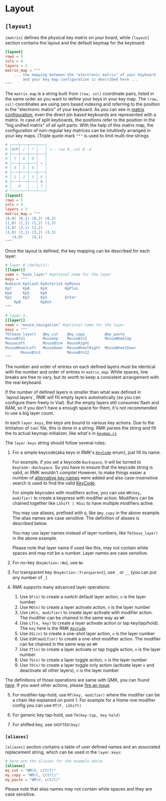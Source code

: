 # Layout


## `[layout]`

`[matrix]` defines the physical key matrix on your board, while `[layout]` section contains the layout and the default keymap for the keyboard:

```toml
[layout]
rows = 5
cols = 4
layers = 3
matrix_map = """
    ... the mapping between the "electronic matrix" of your keyboard 
        and your key map configuration is described here ...
"""
```

The `matrix_map` is a string built from `(row, col)` coordinate pairs, listed in the same order as you want to define your keys in your key map. The `(row, col)` coordinates are using zero based indexing and referring to the position in the "electronic matrix" of your keyboard. As you can see in [matrix configuration](keyboard_matrix.md), even the direct pin based keyboards are represented with a matrix. In case of split keyboards, the positions refer to the position in the "big unified matrix" of all split parts.
With the help of this matrix map, the configuration of non-regular key matrices can be intuitively arranged in your key maps. 
(Triple quote mark `"""` is used to limit multi-line strings 

```toml
# ┌───┬───┬───┬───┐
# │NUM│ / │ * │ - │ <-- row 0, col 0..4
# ├───┼───┼───┼───┤
# │ 7 │ 8 │ 9 │   │
# ├───┼───┼───┤ + │
# │ 4 │ 5 │ 6 │   │
# ├───┼───┼───┼───┤
# │ 1 │ 2 │ 3 │ E │
# ├───┴───┼───┤ N │
# │   0   │ . │ T │
# └───────┴───┴───┘
[layout]
rows = 5
cols = 4
layers = 3
matrix_map = """
(0,0) (0,1) (0,2) (0,3)
(1,0) (1,1) (1,2) (1,3)
(2,0) (2,1) (2,2)
(3,0) (3,1) (3,2) (3,3)
   (4,0)    (4,1) 
"""
```

Once the layout is defined, the key mapping can be described for each layer:

```toml
# layer 0 (default):
[[layer]]
name = "base_layer" #optional name for the layer
keys = """
NumLock KpSlash KpAsterisk KpMinus
Kp7     Kp8     Kp9        KpPlus
Kp4     Kp5     Kp6
Kp1     Kp2     Kp3        Enter
    Kp0         KpDot
"""

# layer 1:
[[layer]]
name = "mouse_navigation" #optional name for the layer
keys = """
TO(base_layer)   @my_cut    @my_copy         @my_paste
MouseBtn1        MouseUp    MouseBtn2        MouseWheelUp
MouseLeft        MouseBtn4  MouseRight
MouseWheelLeft   MouseDown  MouseWheelRight  MouseWheelDown
       MouseBtn1            MouseBtn12
"""
```

The number and order of entries on each defined layers must be identical with the number and order of entries in `matrix_map`. 
White spaces, line breaks are free to vary, but its worth to keep a consistent arrangement with the real keyboard.


<div class="warning">
If the number of defined layers is smaller than what was defined in `layout.layers`, RMK will fill empty layers automatically (so you can configure them freely in Vial). But the empty layers still consumes flash and RAM, so if you don't have a enough space for them, it's not recommended to use a big layer count.
</div>

In each `layer.keys`, the keys are bound to various key actions. Due to the limitation of `toml` file, this is done in a string. 
RMK parses the string and fill the to actual keymap initializer, like what's in [`keymap.rs`](https://github.com/HaoboGu/rmk/tree/main/examples/use_rust/rp2040/src/keymap.rs)

The `layer.keys` string should follow several rules:

1. For a simple keycode(aka keys in RMK's [`KeyCode`](https://docs.rs/rmk/latest/rmk/keycode/enum.KeyCode.html) enum), just fill its name.

    For example, if you set a keycode `Backspace`, it will be turned to `KeyCode::Backspace`. So you have to ensure that the keycode string is valid, or RMK wouldn't compile!
    However, to make things easier a number of [alternative key names](https://github.com/HaoboGu/rmk/blob/main/rmk-macro/src/keycode_alias.rs) were added and also case-insensitive search is used to find the valid [KeyCode](https://docs.rs/rmk/latest/rmk/keycode/enum.KeyCode.html).

    For simple keycodes with modifiers active, you can use `WM(key, modifier)` to create a keypress with modifier action. Modifiers can be chained together like `LShift | RGui` to have multiple modifiers active.

    You may use aliases, prefixed with `@`, like `@my_copy` in the above example. The alias names are case sensitive. The definition of aliases is described below.

    You may use layer names instead of layer numbers, like `TO(base_layer)` in the above example.
    <div class="warning"> 
    Please note that layer name if used like this, may not contain white spaces and may not be a number. Layer names are case sensitive.
    </div>

2. For no-key (`KeyAction::No`), use `No`

3. For transparent key (`KeyAction::Transparent`), use `_` or `__` (you can put any number of `_`)

4. RMK supports many advanced layer operations:
    1. Use `DF(n)` to create a switch default layer action, `n` is the layer number
    2. Use `MO(n)` to create a layer activate action, `n` is the layer number
    3. Use `LM(n, modifier)` to create layer activate with modifier action. The modifier can be chained in the same way as `WM`
    4. Use `LT(n, key)` to create a layer activate action or tap key(tap/hold). The `key` here is the RMK [`KeyCode`](https://docs.rs/rmk/latest/rmk/keycode/enum.KeyCode.html)
    5. Use `OSL(n)` to create a one-shot layer action, `n` is the layer number
    6. Use `OSM(modifier)` to create a one-shot modifier action. The modifier can be chained in the same way as `WM`
    7. Use `TT(n)` to create a layer activate or tap toggle action, `n` is the layer number
    8. Use `TG(n)` to create a layer toggle action, `n` is the layer number
    9. Use `TO(n)` to create a layer toggle only action (activate layer `n` and deactivate all other layers), `n` is the layer number

  The definitions of those operations are same with QMK, you can found [here](https://docs.qmk.fm/#/feature_layers). If you want other actions, please [fire an issue](https://github.com/HaoboGu/rmk/issues/new).

5. For modifier-tap-hold, use `MT(key, modifier)` where the modifier can be a chain like explained on point 1. For example for a Home row modifier config you can use `MT(F, LShift)`

6. For generic key tap-hold, use `TH(key-tap, key-hold)`

7. For shifted key, use `SHIFTED(key)`

### `[aliases]`

`[aliases]` section contains a table of user defined names and an associated replacement string, which can be used in the `layer.keys`:

```toml
# here are the aliases for the example above
[aliases]
my_cut = "WM(X, LCtrl)"
my_copy = "WM(C, LCtrl)"
my_paste = "WM(V, LCtrl)"
```

<div class="warning">
Please note that alias names may not contain white spaces and they are case sensitive.
</div>